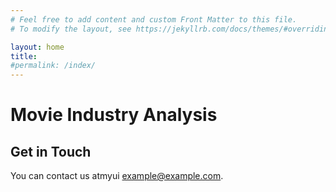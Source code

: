 ```yaml
---
# Feel free to add content and custom Front Matter to this file.
# To modify the layout, see https://jekyllrb.com/docs/themes/#overriding-theme-defaults

layout: home
title:
#permalink: /index/
---
```


# Movie Industry Analysis

<!-- <div class="plot-section">
  <h2>Ethnicity Distribution</h2>
  {% include ethnicity_comparison.html %}
</div>

<div class="plot-section">
  <h2>Gender Distribution</h2>
  {% include gender_comparison.html %}
</div>

<div class="plot-section">
    <h2>Age Distribution</h2>
    {% include age_comparison.html %}
</div> -->

## Get in Touch
You can contact us atmyui [example@example.com](mailto:example@example.com).
